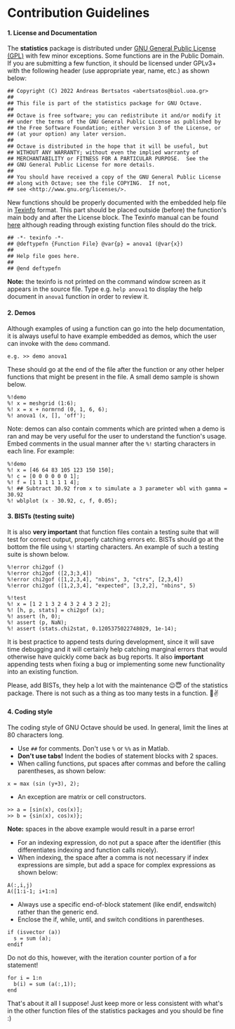 # Contribution Guidelines

#### 1. License and Documentation

The **statistics** package is distributed under [GNU General Public License (GPL)](https://www.gnu.org/licenses/gpl-3.0.en.html) with few minor exceptions. Some functions are in the Public Domain. If you are submitting a few function, it should be licensed under GPLv3+ with the following header (use appropriate year, name, etc.) as shown below:

```
## Copyright (C) 2022 Andreas Bertsatos <abertsatos@biol.uoa.gr>
##
## This file is part of the statistics package for GNU Octave.
##
## Octave is free software; you can redistribute it and/or modify it
## under the terms of the GNU General Public License as published by
## the Free Software Foundation; either version 3 of the License, or
## (at your option) any later version.
##
## Octave is distributed in the hope that it will be useful, but
## WITHOUT ANY WARRANTY; without even the implied warranty of
## MERCHANTABILITY or FITNESS FOR A PARTICULAR PURPOSE.  See the
## GNU General Public License for more details.
##
## You should have received a copy of the GNU General Public License
## along with Octave; see the file COPYING.  If not,
## see <http://www.gnu.org/licenses/>.

```

New functions should be properly documented with the embedded help file in [Texinfo](https://www.gnu.org/software/texinfo/) format. This part should be placed outside (before) the function's main body and after the License block. The Texinfo manual can be found [here](https://www.gnu.org/software/texinfo/manual/texinfo/) although reading through existing function files should do the trick.

```
## -*- texinfo -*-
## @deftypefn {Function File} @var{p} = anova1 (@var{x})
##
## Help file goes here.
##
## @end deftypefn
```

**Note:** the texinfo is not printed on the command window screen as it appears in the source file. Type e.g. `help anova1` to display the help document in `anova1` function in order to review it.

#### 2. Demos

Although examples of using a function can go into the help documentation, it is always useful to have example embedded as demos, which the user can invoke with the `demo` command.

```
e.g. >> demo anova1
```

These should go at the end of the file after the function or any other helper functions that might be present in the file. A small demo sample is shown below.

```
%!demo
%! x = meshgrid (1:6);
%! x = x + normrnd (0, 1, 6, 6);
%! anova1 (x, [], 'off');
```

Note: demos can also contain comments which are printed when a demo is ran and may be very useful for the user to understand the function's usage. Embed comments in the usual manner after the `%!` starting characters in each line. For example:

```
%!demo
%! x = [46 64 83 105 123 150 150];
%! c = [0 0 0 0 0 0 1];
%! f = [1 1 1 1 1 1 4];
%! ## Subtract 30.92 from x to simulate a 3 parameter wbl with gamma = 30.92
%! wblplot (x - 30.92, c, f, 0.05);
```

#### 3. BISTs (testing suite)

It is also **very important** that function files contain a testing suite that will test for correct output, properly catching errors etc. BISTs should go at the bottom the file using `%!` starting characters. An example of such a testing suite is shown below.

```
%!error chi2gof ()
%!error chi2gof ([2,3;3,4])
%!error chi2gof ([1,2,3,4], "nbins", 3, "ctrs", [2,3,4])
%!error chi2gof ([1,2,3,4], "expected", [3,2,2], "nbins", 5)

%!test
%! x = [1 2 1 3 2 4 3 2 4 3 2 2];
%! [h, p, stats] = chi2gof (x);
%! assert (h, 0);
%! assert (p, NaN);
%! assert (stats.chi2stat, 0.1205375022748029, 1e-14);
```

It is best practice to append tests during development, since it will save time debugging and it will certainly help catching marginal errors that would otherwise have quickly come back as bug reports. It also **important** appending tests when fixing a bug or implementing some new functionality into an existing function.

Please, add BISTs, they help a lot with the maintenance :wink::innocent: of the statistics package. There is not such as a thing as too many tests in a function. :metal::v:

#### 4. Coding style

The coding style of GNU Octave should be used. In general, limit the lines at 80 characters long.
- Use `##` for comments. Don't use `%` or `%%` as in Matlab.
- **Don't use tabs!** Indent the bodies of statement blocks with 2 spaces.
- When calling functions, put spaces after commas and before the calling parentheses, as shown below:
```
x = max (sin (y+3), 2);
```
- An exception are matrix or cell constructors.
```
>> a = [sin(x), cos(x)];
>> b = {sin(x), cos)x)};
```
**Note:** spaces in the above example would result in a parse error!

- For an indexing expression, do not put a space after the identifier (this differentiates indexing and function calls nicely).
- When indexing, the space after a comma is not necessary if index expressions are simple, but add a space for complex expressions as shown below:

```
A(:,i,j)
A([1:i-1; i+1:n]
```

- Always use a specific end-of-block statement (like endif, endswitch) rather than the generic end.
- Enclose the if, while, until, and switch conditions in parentheses.
```
if (isvector (a))
  s = sum (a);
endif
```

Do not do this, however, with the iteration counter portion of a for statement!
```
for i = 1:n
  b(i) = sum (a(:,1));
end
```

That's about it all I suppose! Just keep more or less consistent with what's in the other function files of the statistics packages and you should be fine :)
